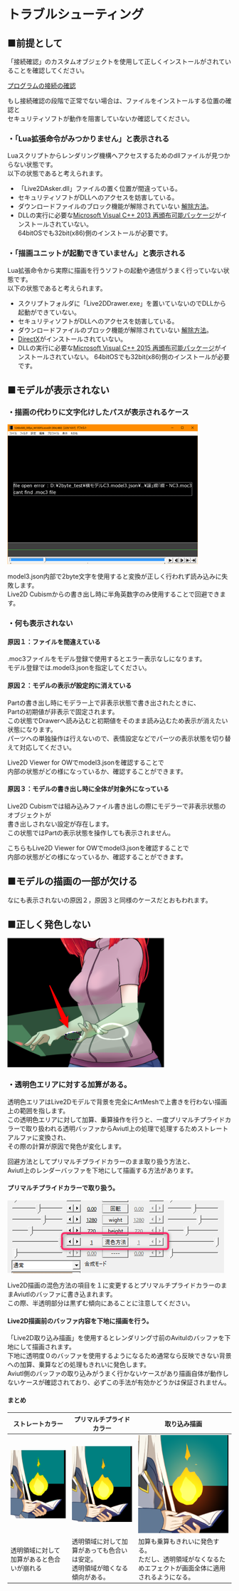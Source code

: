 # トラブルシューティング

## ■前提として

「接続確認」のカスタムオブジェクトを使用して正しくインストールがされていることを確認してください。

[プログラムの接続の確認](../intro.md#プログラムの接続の確認)

もし接続確認の段階で正常でない場合は、ファイルをインストールする位置の確認と  
セキュリティソフトが動作を阻害していないか確認してください。

### ・「Lua拡張命令がみつかりません」と表示される

Luaスクリプトからレンダリング機構へアクセスするためのdllファイルが見つからない状態です。  
以下の状態であると考えられます。

* 「Live2DAsker.dll」ファイルの置く位置が間違っている。  
* セキュリティソフトがDLLへのアクセスを妨害している。
* ダウンロードファイルのブロック機能が解除されていない [解除方法](https://www.atmarkit.co.jp/ait/articles/1603/11/news050.html)。
* DLLの実行に必要な[Microsoft Visual C++ 2013 再頒布可能パッケージ](https://www.microsoft.com/ja-jp/download/details.aspx?id=40784)がインストールされていない。  
64bitOSでも32bit(x86)側のインストールが必要です。

### ・「描画ユニットが起動できていません」と表示される

Lua拡張命令から実際に描画を行うソフトの起動や通信がうまく行っていない状態です。  
以下の状態であると考えられます。

* スクリプトフォルダに「Live2DDrawer.exe」を置いていないのでDLLから起動ができていない。
* セキュリティソフトがDLLへのアクセスを妨害している。
* ダウンロードファイルのブロック機能が解除されていない [解除方法](https://www.atmarkit.co.jp/ait/articles/1603/11/news050.html)。
* [DirectX](https://www.microsoft.com/ja-jp/download/details.aspx?id=34429)がインストールされていない。  
* DLLの実行に必要な[Microsoft Visual C++ 2015 再頒布可能パッケージ](https://www.microsoft.com/ja-JP/download/details.aspx?id=52685)がインストールされていない。 
 64bitOSでも32bit(x86)側のインストールが必要です。


## ■モデルが表示されない

### ・描画の代わりに文字化けしたパスが表示されるケース

![エラー例](2byte.png)

model3.json内部で2byte文字を使用すると変換が正しく行われず読み込みに失敗します。  
Live2D Cubismからの書き出し時に半角英数字のみ使用することで回避できます。

### ・何も表示されない

#### 原因１：ファイルを間違えている

.moc3ファイルをモデル登録で使用するとエラー表示なしになります。  
モデル登録では.model3.jsonを指定してください。

#### 原因２：モデルの表示が設定的に消えている

Partの書き出し時にモデラー上で非表示状態で書き出されたときに、  
Partの初期値が非表示で固定されます。  
この状態でDrawerへ読み込むと初期値をそのまま読み込むため表示が消えたい状態になります。  
パーツへの単独操作は行えないので、表情設定などでパーツの表示状態を切り替えて対応してください。

Live2D Viewer for OWでmodel3.jsonを確認することで  
内部の状態がどの様になっているか、確認することができます。

#### 原因３：モデルの書き出し時に全体が対象外になっている

Live2D Cubismでは組み込みファイル書き出しの際にモデラーで非表示状態のオブジェクトが  
書き出しされない設定が存在します。  
この状態ではPartの表示状態を操作しても表示されません。

こちらもLive2D Viewer for OWでmodel3.jsonを確認することで  
内部の状態がどの様になっているか、確認することができます。

## ■モデルの描画の一部が欠ける

なにも表示されないの原因２，原因３と同様のケースだとおもわれます。

## ■正しく発色しない

![発色例１](color1.png)

### ・透明色エリアに対する加算がある。

透明色エリアはLive2Dモデルで背景を完全にArtMeshで上書きを行わない描画上の範囲を指します。  
この透明色エリアに対して加算、乗算操作を行うと、一度プリマルチプライドカラーで取り扱われる透明バッファからAviutl上の処理で処理するためストレートアルファに変換され、  
その際の計算が原因で発色が変化します。

回避方法としてプリマルチプライドカラーのまま取り扱う方法と、  
Aviutl上のレンダーバッファを下地にして描画する方法があります。

#### プリマルチプライドカラーで取り扱う。

![混色方法変更](premulti.png)

Live2D描画の混色方法の項目を１に変更するとプリマルチプライドカラーのままAviutlのバッファに書き込まれます。  
この際、半透明部分は黒ずむ傾向にあることに注意してください。  

#### Live2D描画前のバッファ内容を下地に描画を行う。

「Live2D取り込み描画」を使用するとレンダリング寸前のAvitulのバッファを下地にして描画されます。  
下地に透明度０のバッファを使用するようになるため通常なら反映できない背景への加算、乗算などの処理もきれいに発色します。  
Aviutl側のバッファの取り込みがうまく行かないケースがあり描画自体が動作しないケースが確認されており、必ずこの手法が有効かどうかは保証されません。  

#### まとめ

|ストレートカラー|プリマルチプライドカラー|取り込み描画|
|--|--|--|
|![ストレート](straitewrite.png)|![プリマルチ](premulti_write.png)|![取り込み](overwrite.png)|
|透明領域に対して加算があると色合いが崩れる|透明領域に対して加算があっても色合いは安定。<br>透明領域が暗くなる傾向がある。|加算も乗算もきれいに発色する。<br>ただし、透明領域がなくなるためエフェクトが画面全体に適用されるようになる。|
